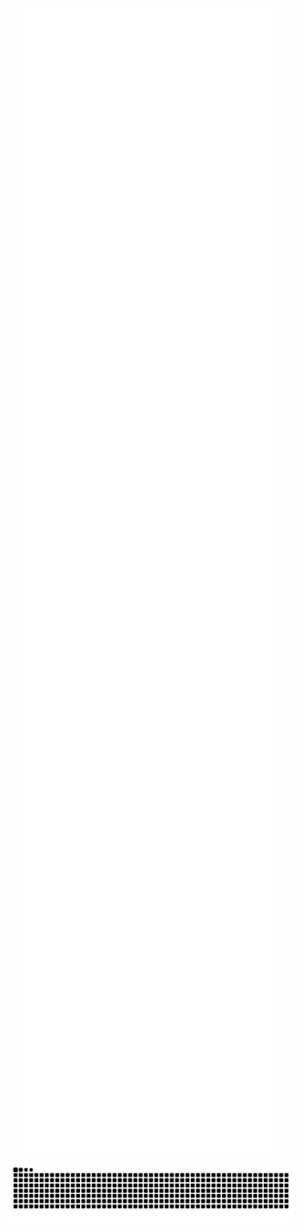  <p align="center">
  <img src="https://raw.githubusercontent.com/Al-vallon/Al-vallon/main/github-metrics.svg" alt="GitHub Metrics" width="450" />
</p>

<p align="center">
<img src="https://github.com/Al-vallon/Al-vallon/blob/output/snake.svg" alt="Snake animation" />
</p>
